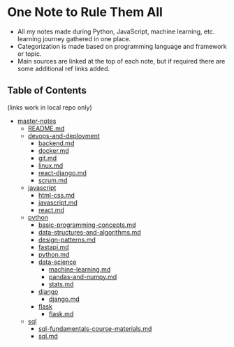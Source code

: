 # One Note to Rule Them All

- All my notes made during Python, JavaScript, machine learning, etc. learning journey gathered in one place.
- Categorization is made based on programming language and framework or topic.
- Main sources are linked at the top of each note, but if required there are some additional ref links added.

## Table of Contents

(links work in local repo only)

- [master-notes](\.)
  - [README.md](\.\README.md)
  - [devops-and-deployment](\devops-and-deployment)
    - [backend.md](\devops-and-deployment\backend.md)
    - [docker.md](\devops-and-deployment\docker.md)
    - [git.md](\devops-and-deployment\git.md)
    - [linux.md](\devops-and-deployment\linux.md)
    - [react-django.md](\devops-and-deployment\react-django.md)
    - [scrum.md](\devops-and-deployment\scrum.md)
  - [javascript](\javascript)
    - [html-css.md](\javascript\html-css.md)
    - [javascript.md](\javascript\javascript.md)
    - [react.md](\javascript\react.md)
  - [python](\python)
    - [basic-programming-concepts.md](\python\basic-programming-concepts.md)
    - [data-structures-and-algorithms.md](\python\data-structures-and-algorithms.md)
    - [design-patterns.md](\python\design-patterns.md)
    - [fastapi.md](\python\fastapi.md)
    - [python.md](\python\python.md)
    - [data-science](\python\data-science)
      - [machine-learning.md](\python\data-science\machine-learning.md)
      - [pandas-and-numpy.md](\python\data-science\pandas-and-numpy.md)
      - [stats.md](\python\data-science\stats.md)
    - [django](\python\django)
      - [django.md](\python\django\django.md)
    - [flask](\python\flask)
      - [flask.md](\python\flask\flask.md)
  - [sql](\sql)
    - [sql-fundamentals-course-materials.md](\sql\sql-fundamentals-course-materials.md)
    - [sql.md](\sql\sql.md)
